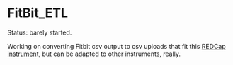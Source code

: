 # FitBit_ETL

Status: barely started.

Working on converting Fitbit csv output to csv uploads that fit this [REDCap instrument](https://dri.udel.edu/redcap/redcap_v9.1.9/DataEntry/index.php?pid=166&id=ATX002&event_id=955&page=fitbit_results), but can be adapted to other instruments, really.